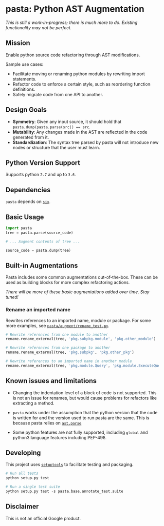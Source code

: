 # pasta: **P**ython **AST** **A**ugmentation

*This is still a work-in-progress; there is much more to do. Existing
functionality may not be perfect.*

## Mission
Enable python source code refactoring through AST modifications.

Sample use cases:

* Facilitate moving or renaming python modules by rewriting import statements.
* Refactor code to enforce a certain style, such as reordering function
  definitions.
* Safely migrate code from one API to another.

## Design Goals

* **Symmetry**: Given any input source, it should hold that
  `pasta.dump(pasta.parse(src)) == src`.
* **Mutability**: Any changes made in the AST are reflected in the code
  generated from it.
* **Standardization**: The syntax tree parsed by pasta will not introduce new
  nodes or structure that the user must learn.

## Python Version Support

Supports python `2.7` and up to `3.6`.

## Dependencies

`pasta` depends on [`six`](https://pypi.org/project/six/).

## Basic Usage

```python
import pasta
tree = pasta.parse(source_code)

# ... Augment contents of tree ...

source_code = pasta.dump(tree)
```

## Built-in Augmentations

Pasta includes some common augmentations out-of-the-box. These can be used as
building blocks for more complex refactoring actions.

*There will be more of these basic augmentations added over time. Stay tuned!*

### Rename an imported name

Rewrites references to an imported name, module or package. For some more
examples, see [`pasta/augment/rename_test.py`](pasta/augment/rename_test.py).

```python
# Rewrite references from one module to another
rename.rename_external(tree, 'pkg.subpkg.module', 'pkg.other_module')

# Rewrite references from one package to another
rename.rename_external(tree, 'pkg.subpkg', 'pkg.other_pkg')

# Rewrite references to an imported name in another module
rename.rename_external(tree, 'pkg.module.Query', 'pkg.module.ExecuteQuery')
```

## Known issues and limitations

* Changing the indentation level of a block of code is not supported. This is
  not an issue for renames, but would cause problems for refactors like
  extracting a method.

* `pasta` works under the assumption that the python version that the code is
  written for and the version used to run pasta are the same. This is because
  pasta relies on [`ast.parse`](https://docs.python.org/2/library/ast.html#ast.parse)

* Some python features are not fully supported, including `global` and python3
  language features including PEP-498.

## Developing

This project uses
[`setuptools`](https://setuptools.readthedocs.io/en/latest/setuptools.html) to
facilitate testing and packaging.

```python
# Run all tests
python setup.py test

# Run a single test suite
python setup.py test -s pasta.base.annotate_test.suite
```

## Disclaimer

This is not an official Google product.
